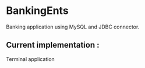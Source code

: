 # BankingEnts

Banking application using MySQL and JDBC connector. 

## Current implementation :

Terminal application
